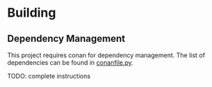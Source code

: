 # Building

## Dependency Management

This project requires conan for dependency management. The list of dependencies can be found in
[conanfile.py](conanfile.py).

TODO: complete instructions
